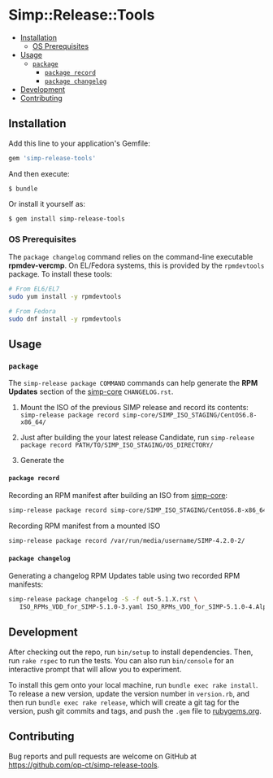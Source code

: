 # Simp::Release::Tools


* [Installation](#installation)
	* [OS Prerequisites](#os-prerequisites)
* [Usage](#usage)
	* [`package`](#package)
		* [`package record`](#package-record)
		* [`package changelog`](#package-changelog)
* [Development](#development)
* [Contributing](#contributing)


## Installation

Add this line to your application's Gemfile:

```ruby
gem 'simp-release-tools'
```

And then execute:

    $ bundle

Or install it yourself as:

    $ gem install simp-release-tools

### OS Prerequisites

The `package changelog` command relies on the command-line executable **rpmdev-vercmp**.  On EL/Fedora systems, this is provided by the `rpmdevtools` package.  To install these tools:

```bash
# From EL6/EL7
sudo yum install -y rpmdevtools

# From Fedora
sudo dnf install -y rpmdevtools
```


## Usage

### `package`

The `simp-release package COMMAND` commands can help generate the **RPM Updates** section of the [simp-core](https://github.com/simp/simp-core) `CHANGELOG.rst`.

1. Mount the ISO of the previous SIMP release and record its contents: `simp-release package record simp-core/SIMP_ISO_STAGING/CentOS6.8-x86_64/`

2. Just after building the your latest release Candidate, run `simp-release package record PATH/TO/SIMP_ISO_STAGING/OS_DIRECTORY/`

3. Generate the 


#### `package record`
Recording an RPM manifest after building an ISO from [simp-core](https://github.com/simp/simp-core):

```bash
simp-release package record simp-core/SIMP_ISO_STAGING/CentOS6.8-x86_64/
```
Recording RPM manifest from a mounted ISO

```bash
simp-release package record /var/run/media/username/SIMP-4.2.0-2/
```


#### `package changelog`

Generating a changelog RPM Updates table using two recorded RPM manifests:

```bash
simp-release package changelog -S -f out-5.1.X.rst \
   ISO_RPMs_VDD_for_SIMP-5.1.0-3.yaml ISO_RPMs_VDD_for_SIMP-5.1.0-4.Alpha_20160902-1230.yaml

```



## Development

After checking out the repo, run `bin/setup` to install dependencies. Then, run `rake rspec` to run the tests. You can also run `bin/console` for an interactive prompt that will allow you to experiment.

To install this gem onto your local machine, run `bundle exec rake install`. To release a new version, update the version number in `version.rb`, and then run `bundle exec rake release`, which will create a git tag for the version, push git commits and tags, and push the `.gem` file to [rubygems.org](https://rubygems.org).

## Contributing

Bug reports and pull requests are welcome on GitHub at https://github.com/op-ct/simp-release-tools.

